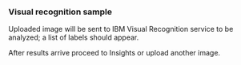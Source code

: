 ### Visual recognition sample 

Uploaded image will be sent to IBM Visual Recognition service to be analyzed;
a list of labels should appear.
 
After results arrive proceed to Insights or upload another image.